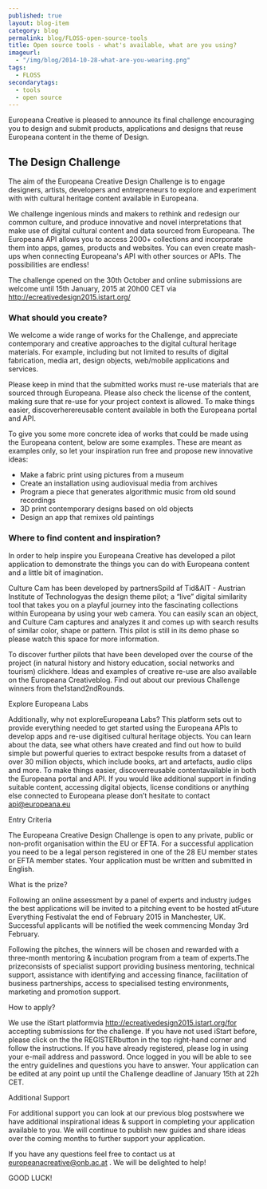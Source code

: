 ```yaml
---
published: true
layout: blog-item
category: blog
permalink: blog/FLOSS-open-source-tools
title: Open source tools - what's available, what are you using?
imageurl: 
  - "/img/blog/2014-10-28-what-are-you-wearing.png"
tags: 
  - FLOSS
secondarytags:
  - tools
  - open source
---
```


Europeana Creative is pleased to announce its final challenge encouraging you to design and submit products, applications and designs that reuse Europeana content in the theme of Design.

## The Design Challenge

The aim of the Europeana Creative Design Challenge is to engage designers, artists, developers and entrepreneurs to explore and experiment with with cultural heritage content available in Europeana.

We challenge ingenious minds and makers to rethink and redesign our common culture, and produce innovative and novel interpretations that make use of digital cultural content and data sourced from Europeana. The Europeana API allows you to access 2000+ collections and incorporate them into apps, games, products and websites. You can even create mash-ups when connecting Europeana's API with other sources or APIs. The possibilities are endless!

The challenge opened on the 30th October and online submissions are welcome until 15th January, 2015 at 20h00 CET via <http://ecreativedesign2015.istart.org/>

### What should you create?

We welcome a wide range of works for the Challenge, and appreciate contemporary and creative approaches to the digital cultural heritage materials. For example, including but not limited to results of digital fabrication, media art, design objects, web/mobile applications and services.

Please keep in mind that the submitted works must re-use materials that are sourced through Europeana. Please also check the license of the content, making sure that re-use for your project context is allowed. To make things easier, discoverherereusable content available in both the Europeana portal and API.

To give you some more concrete idea of works that could be made using the Europeana content, below are some examples. These are meant as examples only, so let your inspiration run free and propose new innovative ideas:

+ Make a fabric print using pictures from a museum
+ Create an installation using audiovisual media from archives
+ Program a piece that generates algorithmic music from old sound recordings
+ 3D print contemporary designs based on old objects
+ Design an app that remixes old paintings  

### Where to find content and inspiration?

In order to help inspire you Europeana Creative has developed a pilot application to demonstrate the things you can do with Europeana content and a little bit of imagination.

Culture Cam has been developed by partnersSpild af Tid&AIT - Austrian Institute of Technologyas the design theme pilot; a “live” digital similarity tool that takes you on a playful journey into the fascinating collections within Europeana by using your web camera. You can easily scan an object, and Culture Cam captures and analyzes it and comes up with search results of similar color, shape or pattern. This pilot is still in its demo phase so please watch this space for more information.

To discover further pilots that have been developed over the course of the project (in natural history and history education, social networks and tourism) clickhere. Ideas and examples of creative re-use are also available on the Europeana Creativeblog. Find out about our previous Challenge winners from the1stand2ndRounds.


Explore Europeana Labs 

Additionally, why not exploreEuropeana Labs? This platform sets out to provide everything needed to get started using the Europeana APIs to develop apps and re-use digitised cultural heritage objects. You can learn about the data, see what others have created and find out how to build simple but powerful queries to extract bespoke results from a dataset of over 30 million objects, which include books, art and artefacts, audio clips and more. To make things easier, discoverreusable contentavailable in both the Europeana portal and API. If you would like additional support in finding suitable content, accessing digital objects, license conditions or anything else connected to Europeana please don’t hesitate to contact api@europeana.eu

Entry Criteria

The Europeana Creative Design Challenge is open to any private, public or non-profit organisation within the EU or EFTA. For a successful application you need to be a legal person registered in one of the 28 EU member states or EFTA member states. Your application must be written and submitted in English.

What is the prize?

Following an online assessment by a panel of experts and industry judges the best applications will be invited to a pitching event to be hosted atFuture Everything Festivalat the end of February 2015 in Manchester, UK. Successful applicants will be notified the week commencing Monday 3rd February.

Following the pitches, the winners will be chosen and rewarded with a three-month mentoring & incubation program from a team of experts.The prizeconsists of specialist support providing business mentoring, technical support, assistance with identifying and accessing finance, facilitation of business partnerships, access to specialised testing environments, marketing and promotion support.

How to apply?

We use the iStart platformvia http://ecreativedesign2015.istart.org/for accepting submissions for the challenge. If you have not used iStart before, please click on the the REGISTERbutton in the top right-hand corner and follow the instructions. If you have already registered, please log in using your e-mail address and password. Once logged in you will be able to see the entry guidelines and questions you have to answer. Your application can be edited at any point up until the Challenge deadline of January 15th at 22h CET.

Additional Support

For additional support you can look at our previous blog postswhere we have additional inspirational ideas & support in completing your application available to you. We will continue to publish new guides and share ideas over the coming months to further support your application.

If you have any questions feel free to contact us at europeanacreative@onb.ac.at . We will be delighted to help!

GOOD LUCK!

